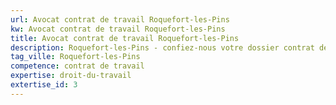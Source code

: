 ```yaml
---
url: Avocat contrat de travail Roquefort-les-Pins
kw: Avocat contrat de travail Roquefort-les-Pins
title: Avocat contrat de travail Roquefort-les-Pins
description: Roquefort-les-Pins - confiez-nous votre dossier contrat de travail
tag_ville: Roquefort-les-Pins
competence: contrat de travail
expertise: droit-du-travail
extertise_id: 3
---
```

